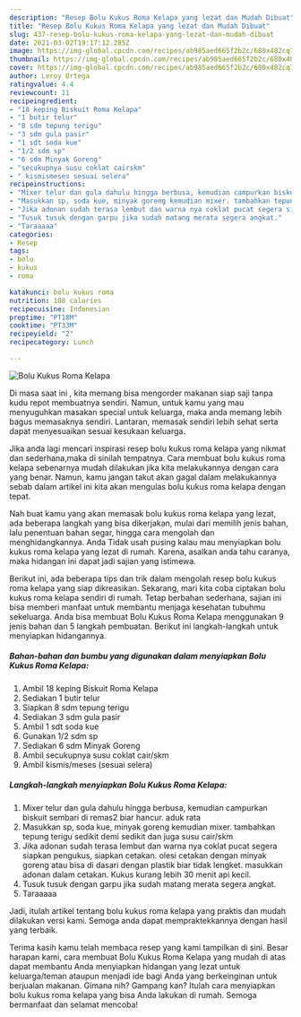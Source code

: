 ```yaml
---
description: "Resep Bolu Kukus Roma Kelapa yang lezat dan Mudah Dibuat"
title: "Resep Bolu Kukus Roma Kelapa yang lezat dan Mudah Dibuat"
slug: 437-resep-bolu-kukus-roma-kelapa-yang-lezat-dan-mudah-dibuat
date: 2021-03-02T19:17:12.285Z
image: https://img-global.cpcdn.com/recipes/ab985aed665f2b2c/680x482cq70/bolu-kukus-roma-kelapa-foto-resep-utama.jpg
thumbnail: https://img-global.cpcdn.com/recipes/ab985aed665f2b2c/680x482cq70/bolu-kukus-roma-kelapa-foto-resep-utama.jpg
cover: https://img-global.cpcdn.com/recipes/ab985aed665f2b2c/680x482cq70/bolu-kukus-roma-kelapa-foto-resep-utama.jpg
author: Leroy Ortega
ratingvalue: 4.4
reviewcount: 11
recipeingredient:
- "18 keping Biskuit Roma Kelapa"
- "1 butir telur"
- "8 sdm tepung terigu"
- "3 sdm gula pasir"
- "1 sdt soda kue"
- "1/2 sdm sp"
- "6 sdm Minyak Goreng"
- "secukupnya susu coklat cairskm"
- " kismismeses sesuai selera"
recipeinstructions:
- "Mixer telur dan gula dahulu hingga berbusa, kemudian campurkan biskuit sembari di remas2 biar hancur. aduk rata"
- "Masukkan sp, soda kue, minyak goreng kemudian mixer. tambahkan tepung terigu sedikit demi sedikit dan juga susu cair/skm"
- "Jika adonan sudah terasa lembut dan warna nya coklat pucat segera siapkan pengukus, siapkan cetakan. olesi cetakan dengan minyak goreng atau bisa di dasari dengan plastik biar tidak lengket. masukkan adonan dalam cetakan. Kukus kurang lebih 30 menit api kecil."
- "Tusuk tusuk dengan garpu jika sudah matang merata segera angkat."
- "Taraaaaa"
categories:
- Resep
tags:
- bolu
- kukus
- roma

katakunci: bolu kukus roma 
nutrition: 108 calories
recipecuisine: Indonesian
preptime: "PT18M"
cooktime: "PT33M"
recipeyield: "2"
recipecategory: Lunch

---
```



![Bolu Kukus Roma Kelapa](https://img-global.cpcdn.com/recipes/ab985aed665f2b2c/680x482cq70/bolu-kukus-roma-kelapa-foto-resep-utama.jpg)

Di masa  saat ini , kita memang bisa mengorder makanan siap saji tanpa kudu repot membuatnya sendiri. Namun, untuk kamu yang mau menyuguhkan masakan special untuk keluarga, maka anda memang lebih bagus memasaknya sendiri. Lantaran, memasak sendiri lebih sehat serta dapat menyesuaikan sesuai kesukaan keluarga.

Jika anda lagi mencari inspirasi resep bolu kukus roma kelapa yang nikmat dan sederhana,maka di sinilah tempatnya. Cara membuat bolu kukus roma kelapa  sebenarnya mudah dilakukan jika kita melakukannya dengan cara yang benar. Namun, kamu jangan takut akan gagal dalam melakukannya 
sebab dalam artikel ini kita akan mengulas bolu kukus roma kelapa dengan tepat.  



Nah buat kamu yang akan memasak bolu kukus roma kelapa yang lezat, ada beberapa langkah yang bisa dikerjakan, mulai dari memilih jenis bahan, lalu penentuan bahan segar, hingga cara mengolah dan menghidangkannya. Anda Tidak usah pusing kalau mau menyiapkan bolu kukus roma kelapa yang lezat di rumah. Karena, asalkan anda  tahu caranya, maka hidangan ini dapat jadi sajian yang istimewa.

Berikut ini, ada beberapa tips dan trik dalam mengolah resep bolu kukus roma kelapa yang siap dikreasikan. Sekarang, mari kita coba ciptakan bolu kukus roma kelapa sendiri di rumah. Tetap berbahan sederhana, sajian ini bisa memberi manfaat untuk membantu menjaga kesehatan tubuhmu sekeluarga. Anda bisa membuat Bolu Kukus Roma Kelapa menggunakan 9 jenis bahan dan 5 langkah pembuatan. Berikut ini langkah-langkah untuk menyiapkan hidangannya.

<!--inarticleads1-->

##### Bahan-bahan dan bumbu yang digunakan dalam menyiapkan Bolu Kukus Roma Kelapa:

1. Ambil 18 keping Biskuit Roma Kelapa
1. Sediakan 1 butir telur
1. Siapkan 8 sdm tepung terigu
1. Sediakan 3 sdm gula pasir
1. Ambil 1 sdt soda kue
1. Gunakan 1/2 sdm sp
1. Sediakan 6 sdm Minyak Goreng
1. Ambil secukupnya susu coklat cair/skm
1. Ambil  kismis/meses (sesuai selera)




<!--inarticleads2-->

##### Langkah-langkah menyiapkan Bolu Kukus Roma Kelapa:

1. Mixer telur dan gula dahulu hingga berbusa, kemudian campurkan biskuit sembari di remas2 biar hancur. aduk rata
1. Masukkan sp, soda kue, minyak goreng kemudian mixer. tambahkan tepung terigu sedikit demi sedikit dan juga susu cair/skm
1. Jika adonan sudah terasa lembut dan warna nya coklat pucat segera siapkan pengukus, siapkan cetakan. olesi cetakan dengan minyak goreng atau bisa di dasari dengan plastik biar tidak lengket. masukkan adonan dalam cetakan. Kukus kurang lebih 30 menit api kecil.
1. Tusuk tusuk dengan garpu jika sudah matang merata segera angkat.
1. Taraaaaa




Jadi, itulah artikel tentang  bolu kukus roma kelapa  yang praktis dan mudah dilakukan versi kami. Semoga anda dapat mempraktekkannya dengan hasil yang terbaik. 

Terima kasih kamu telah membaca resep yang kami tampilkan di sini. Besar harapan kami, cara membuat  Bolu Kukus Roma Kelapa yang mudah di atas dapat membantu Anda menyiapkan hidangan yang lezat untuk keluarga/teman ataupun menjadi ide bagi Anda yang berkeinginan untuk berjualan makanan. Gimana nih? Gampang kan? Itulah cara menyiapkan bolu kukus roma kelapa yang bisa Anda lakukan di rumah. Semoga bermanfaat dan selamat mencoba!

